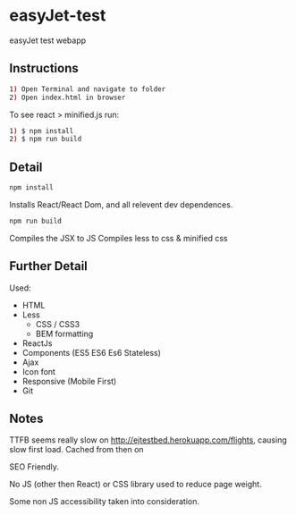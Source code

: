 # easyJet-test
easyJet test webapp

## Instructions
```sh
1) Open Terminal and navigate to folder
2) Open index.html in browser
```

To see react > minified.js run: 
```sh
1) $ npm install
2) $ npm run build
```

## Detail
```sh
npm install
```
Installs React/React Dom, and all relevent dev dependences. 


```sh
npm run build
```
Compiles the JSX to JS 
Compiles less to css & minified css

## Further Detail

 Used: 
- HTML 
- Less 
	- CSS / CSS3
	- BEM formatting
- ReactJs
- Components (ES5 ES6  Es6 Stateless)
- Ajax 
- Icon font 
- Responsive (Mobile First)
- Git

## Notes

TTFB seems really slow on http://ejtestbed.herokuapp.com/flights, causing slow first load. Cached from then on

SEO Friendly.

No JS (other then React) or CSS library used to reduce page weight.

Some non JS accessibility taken into consideration.
